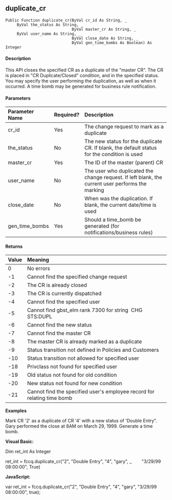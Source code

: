 duplicate_cr
------------

```
Public Function duplicate_cr(ByVal cr_id As String, _
     ByVal the_status As String, _
                             ByVal master_cr As String, _
     ByVal user_name As String, _
                             ByVal close_date As String, _
                             ByVal gen_time_bombs As Boolean) As Integer
```

#### Description

This API closes the specified CR as a duplicate of the "master CR". The CR is placed in "CR Duplicate/Closed" condition, and in the specified status. You may specify the user performing the duplication, as well as when it occurred. A time bomb may be generated for business rule notification.

#### Parameters

| Parameter Name | Required? | Description |
|:--- |:--- |:--- |
| cr_id | Yes | The change request to mark as a duplicate |
| the_status | No | The new status for the duplicate CR. If blank, the default status for the condition is used |
| master_cr | Yes | The ID of the master (parent) CR |
| user_name | No | The user who duplicated the change request. If left blank, the current user performs the marking |
| close_date | No | When was the duplication. If blank, the current date/time is used |
| gen_time_bombs | Yes | Should a time_bomb be generated (for notifications/business rules) |

#### Returns

| Value | Meaning |
|:--- |:--- |
| 0 | No errors |
| -1 | Cannot find the specified change request |
| -2 | The CR is already closed |
| -3 | The CR is currently dispatched |
| -4 | Cannot find the specified user |
| -5 | Cannot find gbst_elm rank 7300 for string  CHG STS:DUPL |
| -6 | Cannot find the new status |
| -7 | Cannot find the master CR |
| -8 | The master CR is already marked as a duplicate |
| -9 | Status transition not defined in Policies and Customers |
| -10 | Status transition not allowed for specified user |
| -18 | Privclass not found for specified user |
| -19 | Old status not found for old condition |
| -20 | New status not found for new condition |
| -21 | Cannot find the specified user's employee record for relating time bomb |

**Examples**

Mark CR '2' as a duplicate of CR '4' with a new status of 'Double Entry". Gary performed the close at 8AM on March 29, 1999. Generate a time bomb.

**Visual Basic:**

Dim ret_int As Integer

ret_int = fccq.duplicate_cr("2", "Double Entry", "4", "gary", _
       "3/29/99 08:00:00", True)

**JavaScript:**

var ret_int = fccq.duplicate_cr("2", "Double Entry", "4", "gary", "3/29/99 08:00:00", true);  